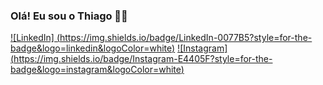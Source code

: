 

### Olá! Eu sou o Thiago 🧑‍💻

[![LinkedIn] (https://img.shields.io/badge/LinkedIn-0077B5?style=for-the-badge&logo=linkedin&logoColor=white)](https://www.linkedin.com/in/thiago-alves-tms/)
[![Instagram] (https://img.shields.io/badge/Instagram-E4405F?style=for-the-badge&logo=instagram&logoColor=white)](https://www.instagram.com/thigs.ams/)
